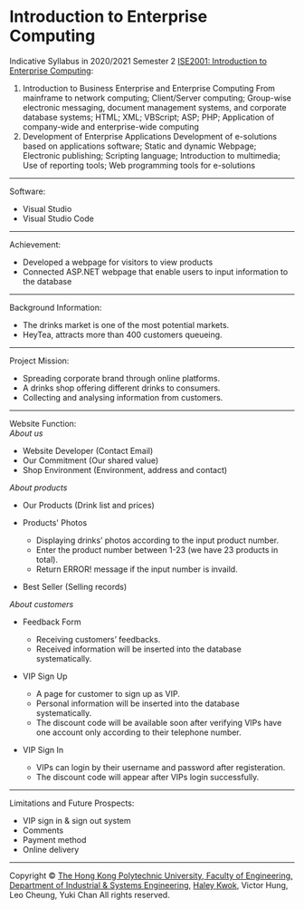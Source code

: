 # Introduction to Enterprise Computing

Indicative Syllabus in 2020/2021 Semester 2 [ISE2001: Introduction to Enterprise Computing](https://www.polyu.edu.hk/ise/-/media/department/ise/content/study/current-student/programme-related-info/subject-syllabi/ise2001.doc?la=en&hash=C6B3B6F1975E875D9D3E5014375154CD):
1.	Introduction to Business Enterprise and Enterprise Computing
From mainframe to network computing; Client/Server computing; Group-wise electronic messaging, document management systems, and corporate database systems; HTML; XML; VBScript; ASP; PHP; Application of company-wide and enterprise-wide computing
2.	Development of Enterprise Applications
Development of e-solutions based on applications software; Static and dynamic Webpage; Electronic publishing; Scripting language; Introduction to multimedia; Use of reporting tools; Web programming tools for e-solutions
---
Software: 
- Visual Studio
- Visual Studio Code
---
Achievement:
- Developed a webpage for visitors to view products
- Connected ASP.NET webpage that enable users to input information to the database
---
Background Information:
- The drinks market is one of the most potential markets.
- HeyTea, attracts more than 400 customers queueing.
---
Project Mission:
- Spreading corporate brand through online platforms.
- A drinks shop offering different drinks to consumers.
- Collecting and analysing information from customers.
---
<!--Website Overview: <br>-->
<!--<img width="513" alt="image" src="https://user-images.githubusercontent.com/98343091/180188433-82ae666a-4a52-43c1-8ccf-eb1b78209bff.png">-->



Website Function: <br>
*About us*
- Website Developer (Contact Email)
- Our Commitment (Our shared value)
- Shop Environment (Environment, address and contact)

*About products*
- Our Products (Drink list and prices)
<ul>
  <li>Products' Photos</li>
    <ul>
      <li>Displaying drinks’ photos according to the input product number.</li>
      <li>Enter the product number between 1-23 (we have 23 products in total).</li>
      <li>Return ERROR! message if the input number is invaild.</li>
    </ul>
  </li>
</ul>

- Best Seller (Selling records)


*About customers*
 
<ul>
  <li>Feedback Form</li>
    <ul>
      <li>Receiving customers’ feedbacks.</li>
      <li>Received information will be inserted into the database systematically.</li>
    </ul>
  </li>
</ul>

<ul>
  <li>VIP Sign Up</li>
    <ul>
      <li>A page for customer to sign up as VIP.</li>
      <li>Personal information will be inserted into the database systematically.</li>
      <li>The discount code will be available soon after verifying VIPs have one account only according to their telephone number.</li>
    </ul>
  </li>
</ul>

<ul>
  <li>VIP Sign In</li>
    <ul>
      <li>VIPs can login by their username and password after registeration.</li>
      <li>The discount code will appear after VIPs login successfully.</li>
    </ul>
  </li>
</ul>

---
Limitations and Future Prospects:
- VIP sign in  & sign out system
- Comments
- Payment method
- Online delivery

---
Copyright © [The Hong Kong Polytechnic University, Faculty of Engineering, Department of Industrial & Systems Engineering](https://www.polyu.edu.hk/ise/), [Haley Kwok](https://github.com/HaleyKwok), Victor Hung, Leo Cheung, Yuki Chan All rights reserved.

